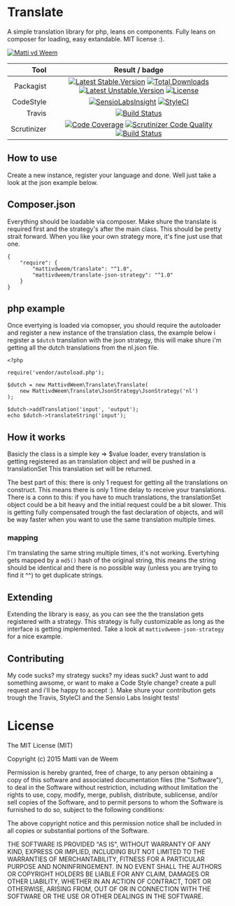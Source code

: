 # Translate
A simple translation library for php, leans on components. Fully leans on composer for loading, easy extandable.
MIT license :).


[![Matti vd Weem](http://mattivandeweem.nl/ci/translate-matti.jpg)](http://mattivandeweem.nl/ci/translate-matti.jpg)

|        Tool 	|                                                                                                                                                                                                                                                                  Result / badge                                                                                                                                                                                                                                                                 	|
|------------:	|:-----------------------------------------------------------------------------------------------------------------------------------------------------------------------------------------------------------------------------------------------------------------------------------------------------------------------------------------------------------------------------------------------------------------------------------------------------------------------------------------------------------------------------------------------:	|
|   Packagist 	| [![Latest Stable,Version](https://poser.pugx.org/mattivdweem/translate/v/stable)](https://packagist.org/packages/mattivdweem/translate) [![Total,Downloads](https://poser.pugx.org/mattivdweem/translate/downloads)](https://packagist.org/packages/mattivdweem/translate) [![Latest Unstable,Version](https://poser.pugx.org/mattivdweem/translate/v/unstable)](https://packagist.org/packages/mattivdweem/translate) [![License](https://poser.pugx.org/mattivdweem/translate/license)](https://packagist.org/packages/mattivdweem/translate) 	|
|   CodeStyle 	|                                                                                                                               [![SensioLabsInsight](https://insight.sensiolabs.com/projects/e3c879ee-a463-49f7-b041-bd5adeac93db/mini.png)](https://insight.sensiolabs.com/projects/e3c879ee-a463-49f7-b041-bd5adeac93db) [![StyleCI](https://styleci.io/repos/36128977/shield)](https://styleci.io/repos/36128977)                                                                                                                              	|
|      Travis 	|                                                                                                                                                                                                                 [![Build Status](https://travis-ci.org/MattivdWeem/Translate.svg)](https://travis-ci.org/MattivdWeem/Translate)                                                                                                                                                                                                                 	|
| Scrutinizer 	|                                                                                          [![Code Coverage](https://scrutinizer-ci.com/g/MattivdWeem/Translate/badges/coverage.png?b=master)](https://scrutinizer-ci.com/g/MattivdWeem/Translate/?branch=master) [![Scrutinizer Code Quality](https://scrutinizer-ci.com/g/MattivdWeem/Translate/badges/quality-score.png?b=master)](https://scrutinizer-ci.com/g/MattivdWeem/Translate/?branch=master) [![Build Status](https://scrutinizer-ci.com/g/MattivdWeem/Translate/badges/build.png?b=master)](https://scrutinizer-ci.com/g/MattivdWeem/Translate/build-status/master)                                                                                          	|
## How to use
Create a new instance, register your language and done. Well just take a look at the json example below.

## Composer.json
Everything should be loadable via composer. Make shure the translate is required first and the strategy's after the main class. This should be pretty strait forward. When you like your own strategy more, it's fine just use that one.

    {
        "require": {
            "mattivdweem/translate": "^1.0",
            "mattivdweem/translate-json-strategy": "^1.0"
        }
    }



## php example
Once evertying is loaded via comopser, you should require the autoloader and register a new instance of the translation class, the example below i register a `$dutch` translation with the json strategy, this will make shure i'm getting all the dutch translations from the nl.json file.

    <?php

    require('vendor/autoload.php');

    $dutch = new MattivdWeem\Translate\Translate(
        new MattivdWeem\Translate\JsonStrategy\JsonStrategy('nl')
    );

    $dutch->addTranslation('input', 'output');
    echo $dutch->translateString('input');


## How it works
Basicly the class is a simple key => $value loader, every translation is getting registered as an translation object and will be pushed in a translationSet This translation set will be returned.

The best part of this: there is only 1 request for getting all the translations on construct. This means there is only 1 time delay to receive your translations. There is a conn to this: if you have to much translations, the translationSet object could be a bit heavy and the initial request could be a bit slower. This is getting fully compensated trough the fast declaration of objects, and will be way faster when you want to use the same translation multiple times.

### mapping
I'm translating the same string multiple times, it's not working. Evertyhing gets mapped by a `md5()` hash of the original string, this means the string should be identical and there is no possible way (unless you are trying to find it ^^) to get duplicate strings.


## Extending
Extending the library is easy, as you can see the the translation gets registered with a strategy. This strategy is fully customizable as long as the interface is getting implemented.
Take a look at `mattivdweem-json-strategy` for a nice example.


## Contributing
My code sucks? my strategy sucks? my ideas suck? Just want to add something awsome, or want to make a Code Style change? create a pull request and i'll be happy to accept :).
Make shure your contribution gets trough the Travis, StyleCI and the Sensio Labs Insight tests!



License
====

The MIT License (MIT)

Copyright (c) 2015 Matti van de Weem

Permission is hereby granted, free of charge, to any person obtaining a copy
of this software and associated documentation files (the "Software"), to deal
in the Software without restriction, including without limitation the rights
to use, copy, modify, merge, publish, distribute, sublicense, and/or sell
copies of the Software, and to permit persons to whom the Software is
furnished to do so, subject to the following conditions:

The above copyright notice and this permission notice shall be included in all
copies or substantial portions of the Software.

THE SOFTWARE IS PROVIDED "AS IS", WITHOUT WARRANTY OF ANY KIND, EXPRESS OR
IMPLIED, INCLUDING BUT NOT LIMITED TO THE WARRANTIES OF MERCHANTABILITY,
FITNESS FOR A PARTICULAR PURPOSE AND NONINFRINGEMENT. IN NO EVENT SHALL THE
AUTHORS OR COPYRIGHT HOLDERS BE LIABLE FOR ANY CLAIM, DAMAGES OR OTHER
LIABILITY, WHETHER IN AN ACTION OF CONTRACT, TORT OR OTHERWISE, ARISING FROM,
OUT OF OR IN CONNECTION WITH THE SOFTWARE OR THE USE OR OTHER DEALINGS IN THE
SOFTWARE.





